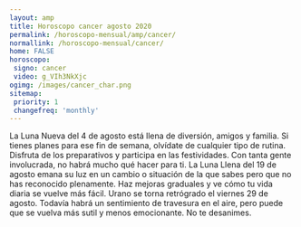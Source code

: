 ```yaml
---
layout: amp
title: Horoscopo cancer agosto 2020 
permalink: /horoscopo-mensual/amp/cancer/
normallink: /horoscopo-mensual/cancer/
home: FALSE
horoscopo:
 signo: cancer
 video: g_VIh3NkXjc
ogimg: /images/cancer_char.png
sitemap:
 priority: 1
 changefreq: 'monthly'
---
```



La Luna Nueva del 4 de agosto está llena de diversión, amigos y familia. Si tienes planes para ese fin de semana, olvídate de cualquier tipo de rutina. Disfruta de los preparativos y participa en las festividades. Con tanta gente involucrada, no habrá mucho qué hacer para ti. La Luna Llena del 19 de agosto emana su luz en un cambio o situación de la que sabes pero que no has reconocido plenamente. Haz mejoras graduales y ve cómo tu vida diaria se vuelve más fácil. Urano se torna retrógrado el viernes 29 de agosto. Todavía habrá un sentimiento de travesura en el aire, pero puede que se vuelva más sutil y menos emocionante. No te desanimes.